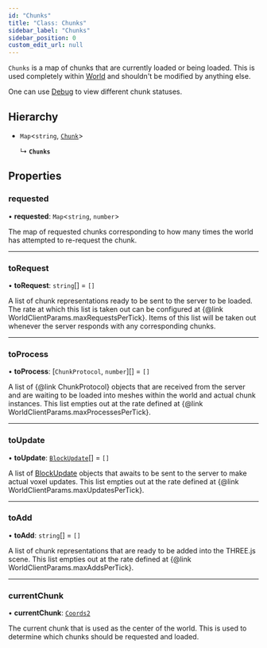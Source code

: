 ```yaml
---
id: "Chunks"
title: "Class: Chunks"
sidebar_label: "Chunks"
sidebar_position: 0
custom_edit_url: null
---
```


`Chunks` is a map of chunks that are currently loaded or being loaded. This is
used completely within [World](World.md) and shouldn't be modified by anything else.

One can use [Debug](Debug.md) to view different chunk statuses.

## Hierarchy

- `Map`<`string`, [`Chunk`](Chunk.md)\>

  ↳ **`Chunks`**

## Properties

### requested

• **requested**: `Map`<`string`, `number`\>

The map of requested chunks corresponding to how many times the world has attempted
to re-request the chunk.

___

### toRequest

• **toRequest**: `string`[] = `[]`

A list of chunk representations ready to be sent to the server to be loaded. The rate at which
this list is taken out can be configured at {@link WorldClientParams.maxRequestsPerTick}. Items of
this list will be taken out whenever the server responds with any corresponding chunks.

___

### toProcess

• **toProcess**: [`ChunkProtocol`, `number`][] = `[]`

A list of {@link ChunkProtocol} objects that are received from the server and are waiting to be
loaded into meshes within the world and actual chunk instances. This list empties out at the rate
defined at {@link WorldClientParams.maxProcessesPerTick}.

___

### toUpdate

• **toUpdate**: [`BlockUpdate`](../modules.md#blockupdate-74)[] = `[]`

A list of [BlockUpdate](../modules.md#blockupdate-74) objects that awaits to be sent to the server to make actual voxel
updates. This list empties out at the rate defined at {@link WorldClientParams.maxUpdatesPerTick}.

___

### toAdd

• **toAdd**: `string`[] = `[]`

A list of chunk representations that are ready to be added into the THREE.js scene. This list empties
out at the rate defined at {@link WorldClientParams.maxAddsPerTick}.

___

### currentChunk

• **currentChunk**: [`Coords2`](../modules.md#coords2-74)

The current chunk that is used as the center of the world. This is used to determine which chunks
should be requested and loaded.
